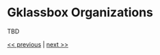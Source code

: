 # Gklassbox Organizations
TBD

[<< previous](../chapter-1/8-flowing_in_time_and_rhythm.md) | [next >>](1-trust_as_a_starting_point.md)
